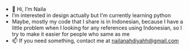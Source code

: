 - 👋 Hi, I’m Naila
- I’m interested in design actually but I'm currently learning python
- Maybe, mostly my code that I share is in Indonesian, because I have a little problem when I looking for any references using Indonesian, so I try to make it easier for people who same as me
- 📫 If you need something, contact me at nailanahdiyahh@gmail.com

<!--- - 💞️ I’m looking to collaborate on ...
nailanahdiyah/nailanahdiyah is a ✨ special ✨ repository because its `README.md` (this file) appears on your GitHub profile.
You can click the Preview link to take a look at your changes.
--->
